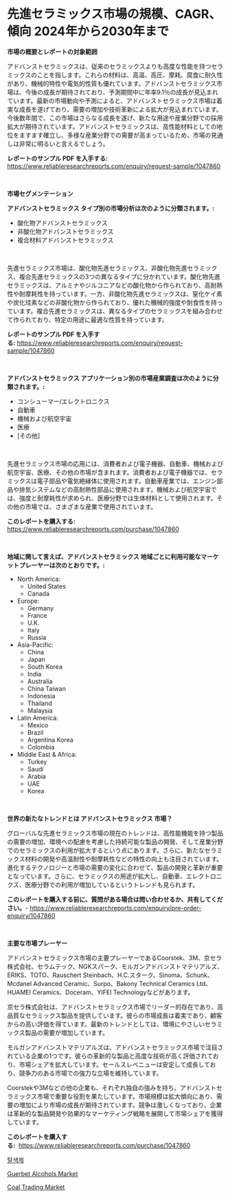 <p><h1>先進セラミックス市場の規模、CAGR、傾向 2024年から2030年まで</h1></p><p><strong>市場の概要とレポートの対象範囲</strong></p>
<p><p>アドバンストセラミックスは、従来のセラミックスよりも高度な性能を持つセラミックスのことを指します。これらの材料は、高温、高圧、摩耗、腐食に耐久性があり、機械的特性や電気的性質も優れています。アドバンストセラミックス市場は、今後の成長が期待されており、予測期間中に年率9.1％の成長が見込まれています。最新の市場動向や予測によると、アドバンストセラミックス市場は着実な成長を遂げており、需要の増加や技術革新による拡大が見込まれています。今後数年間で、この市場はさらなる成長を遂げ、新たな用途や産業分野での採用拡大が期待されています。アドバンストセラミックスは、高性能材料としての地位をますます確立し、多様な産業分野での需要が高まっているため、市場の見通しは非常に明るいと言えるでしょう。</p></p>
<p><strong>レポートのサンプル PDF を入手する:</strong> <a href="https://www.reliableresearchreports.com/enquiry/request-sample/1047860">https://www.reliableresearchreports.com/enquiry/request-sample/1047860</a></p>
<p>&nbsp;</p>
<p><strong>市場セグメンテーション</strong></p>
<p><strong>アドバンストセラミックス タイプ別の市場分析は次のように分類されます。:</strong></p>
<p><ul><li>酸化物アドバンストセラミックス</li><li>非酸化物アドバンストセラミックス</li><li>複合材料アドバンストセラミックス</li></ul></p>
<p>&nbsp;</p>
<p><p>先進セラミックス市場は、酸化物先進セラミックス、非酸化物先進セラミックス、複合先進セラミックスの3つの異なるタイプに分かれています。酸化物先進セラミックスは、アルミナやジルコニアなどの酸化物から作られており、高耐熱性や耐摩耗性を持っています。一方、非酸化物先進セラミックスは、窒化ケイ素や炭化珪素などの非酸化物から作られており、優れた機械的強度や耐食性を持っています。複合先進セラミックスは、異なるタイプのセラミックスを組み合わせて作られており、特定の用途に最適な性質を持っています。</p></p>
<p><strong>レポートのサンプル PDF を入手する:</strong>&nbsp;<a href="https://www.reliableresearchreports.com/enquiry/request-sample/1047860">https://www.reliableresearchreports.com/enquiry/request-sample/1047860</a></p>
<p>&nbsp;</p>
<p><strong> アドバンストセラミックス アプリケーション別の市場産業調査は次のように分類されます。:</strong></p>
<p><ul><li>コンシューマー/エレクトロニクス</li><li>自動車</li><li>機械および航空宇宙</li><li>医療</li><li>[その他]</li></ul></p>
<p>&nbsp;</p>
<p><p>先進セラミックス市場の応用には、消費者および電子機器、自動車、機械および航空宇宙、医療、その他の市場が含まれます。消費者および電子機器では、セラミックスは電子部品や電気絶縁体に使用されます。自動車産業では、エンジン部品や排気システムなどの高耐熱性部品に使用されます。機械および航空宇宙では、強度と耐摩耗性が求められ、医療分野では生体材料として使用されます。その他の市場では、さまざまな産業で使用されています。</p></p>
<p><strong>このレポートを購入する:</strong>&nbsp; <a href="https://www.reliableresearchreports.com/purchase/1047860">https://www.reliableresearchreports.com/purchase/1047860</a></p>
<p>&nbsp;</p>
<p><strong>地域に関して言えば、アドバンストセラミックス 地域ごとに利用可能なマーケットプレーヤーは次のとおりです。:</strong></p>
<p><ul>
    <li>
        North America:
        <ul>
            <li>United States</li>
            <li>Canada</li>
        </ul>
    </li>
    <li>
        Europe:
        <ul>
            <li>Germany</li>
            <li>France</li>
            <li>U.K.</li>
            <li>Italy</li>
            <li>Russia</li>
        </ul>
    </li>
    <li>
        Asia-Pacific:
        <ul>
            <li>China</li>
            <li>Japan</li>
            <li>South Korea</li>
            <li>India</li>
            <li>Australia</li>
            <li>China Taiwan</li>
            <li>Indonesia</li>
            <li>Thailand</li>
            <li>Malaysia</li>
        </ul>
    </li>
    <li>
        Latin America:
        <ul>
            <li>Mexico</li>
            <li>Brazil</li>
            <li>Argentina Korea</li>
            <li>Colombia</li>
        </ul>
    </li>
    <li>
        Middle East & Africa:
        <ul>
            <li>Turkey</li>
            <li>Saudi</li>
            <li>Arabia</li>
            <li>UAE</li>
            <li>Korea</li>
        </ul>
    </li>
    </ul></p>
<p>&nbsp;</p>
<p><strong>世界の新たなトレンドとは アドバンストセラミックス 市場？</strong></p>
<p><p>グローバルな先進セラミックス市場の現在のトレンドは、高性能機能を持つ製品の需要の増加、環境への配慮を考慮した持続可能な製品の開発、そして産業分野でのセラミックスの利用が拡大するという点にあります。さらに、新たなセラミックス材料の開発や高温耐性や耐摩耗性などの特性の向上も注目されています。進化するテクノロジーと市場の需要の変化に合わせて、製品の開発と革新が重要となっています。さらに、セラミックスの用途が拡大し、自動車、エレクトロニクス、医療分野での利用が増加しているというトレンドも見られます。</p></p>
<p><strong>このレポートを購入する前に、質問がある場合は問い合わせるか、共有してください。</strong>- <a href="https://www.reliableresearchreports.com/enquiry/pre-order-enquiry/1047860">https://www.reliableresearchreports.com/enquiry/pre-order-enquiry/1047860</a></p>
<p>&nbsp;</p>
<p><strong>主要な市場プレーヤー</strong></p>
<p><p>アドバンストセラミックス市場の主要プレーヤーであるCoorstek、3M、京セラ株式会社、セラムテック、NGKスパーク、モルガンアドバンストマテリアルズ、ERIKS、TOTO、Rauschert Steinbach、H.C.スターク、Sinoma、Schunk、Mcdanel Advanced Ceramic、Surpo、Bakony Technical Ceramics Ltd、HUAMEI Ceramics、Doceram、YIFEI Technologyなどがあります。</p><p>京セラ株式会社は、アドバンストセラミックス市場でリーダー的存在であり、高品質なセラミックス製品を提供しています。彼らの市場成長は着実であり、顧客からの高い評価を得ています。最新のトレンドとしては、環境にやさしいセラミックス製品の需要が増加しています。</p><p>モルガンアドバンストマテリアルズは、アドバンストセラミックス市場で注目されている企業の1つです。彼らの革新的な製品と高度な技術が高く評価されており、市場シェアを拡大しています。セールスレベニューは安定して成長しており、競争力のある市場での強力な立場を維持しています。</p><p>Coorstekや3Mなどの他の企業も、それぞれ独自の強みを持ち、アドバンストセラミックス市場で重要な役割を果たしています。市場規模は拡大傾向にあり、需要の増加により市場の成長が期待されています。競争は激しくなっており、企業は革新的な製品開発や効果的なマーケティング戦略を展開して市場シェアを獲得しています。</p></p>
<p><strong>このレポートを購入する:</strong>&nbsp;&nbsp;<a href="https://www.reliableresearchreports.com/purchase/1047860">https://www.reliableresearchreports.com/purchase/1047860</a></p>
<p><p><a href="https://github.com/royErdmtyan906778/Market-Research-Report-List-1/blob/main/100653214796.md">탈색제</a></p><p><a href="https://zircon-bluebell-299.notion.site/Guerbet-Alcohols-Market-Size-Global-Industry-Overview-Market-Segmentation-and-Forecast-2024-to-20-edc4da5f053145b68e22dc225bdb1b5a">Guerbet Alcohols Market</a></p><p><a href="https://github.com/kathiaseamanalvaradovlprc2h/Market-Research-Report-List-1/blob/main/coal-trading-market.md">Coal Trading Market</a></p></p>